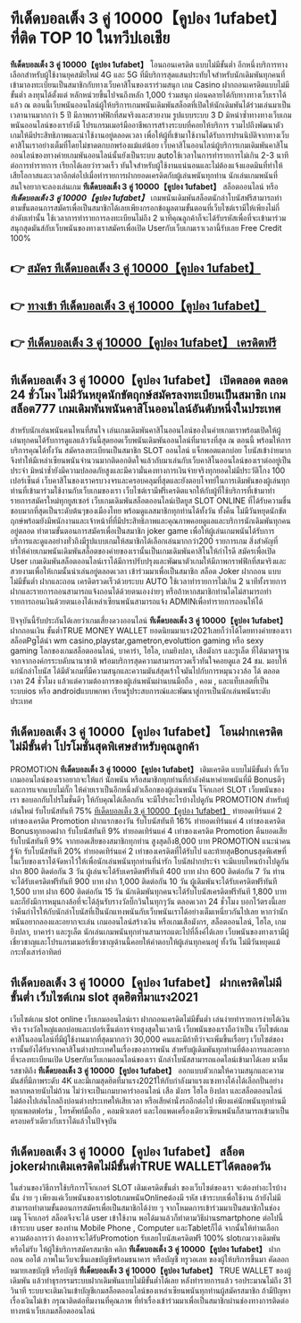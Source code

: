 # ทีเด็ดบอลเต็ง 3 คู่ 10000【คูปอง 1ufabet】  ที่ติด TOP 10 ในทวีปเอเชีย

**ทีเด็ดบอลเต็ง 3 คู่ 10000【คูปอง 1ufabet】** โอนถอนเครดิต แบบไม่มีขั้นต่ำ  อีกหนึ่งบริการทางเลือกสำหรับผู้ใช้งานยุคสมัยใหม่ 4G และ 5G ที่มีบริการสุดแสนประทับใจสำหรับนักเดิมพันทุกคนที่เข้ามาลงทะเบียนเป็นสมาชิกกับทางเว็บคาสิโนของเราร่วมสนุก เกม Casino  ฝากถอนเครดิตแบบไม่มีขั้นต่ำ ลงทุนได้ตั้งแต่ หลักหน่วยขึ้นไปจนถึงหลัก 1,000 ร่วมสนุก ผ่อนคลายได้กับทางทางเว็บเราได้แล้ว ณ ตอนนี้เว็บพนันออนไลน์ผู้ให้บริการเกมพนันเดิมพันสล็อตที่เปิดให้นักเดิมพันได้ร่วมเล่นมาเป็นเวลานานมากกว่า 5 ปี มีภาพกราฟฟิกที่สมจริงและสวยงาม รูปแบบระบบ 3 D
มิหนำซ้ำทางทางเว็บเกมพนันออนไลน์ของเรายังมี โปรแกรมเมอร์มืออาชีพการสร้างระบบที่คอยให้บริการ  รวมไปถึงพัฒนาตัวเกมให้มีประสิทธิภาพและน่าใช้งานอยู่ตลอดเวลา เพื่อให้ผู้ที่เข้ามาใช้งานได้รับการปรนนิบัติจากทางเว็บคาสิโนเราอย่างเต็มที่โดยไม่ขาดตกบกพร่องแม้แต่น้อย เว็บคาสิโนออนไลน์ผู้บริการเกมเดิมพันคาสิโนออนไลน์ของทางค่ายเกมพันออนไลน์นั้นยังเป็นระบบ autoใช้เวลาในการทำรายการไม่เกิน 2-3 นาที ต่อการทำรายการ เรียกได้เลยว่ารวดเร็ว ทันใจสำหรับผู้ใช้งานแน่นอนและไม่ต้องแจ้งแอดมินที่ทำให้เสียโอกาสและเวลาอีกต่อไปเมื่อทำรายการฝากยอดเครดิตกับผู้เล่นพนันทุกท่าน
นักเล่นเกมพนันที่สนใจอยากจะลองเล่นเกม **ทีเด็ดบอลเต็ง 3 คู่ 10000【คูปอง 1ufabet】** สล็อตออนไลน์ หรือ ***ทีเด็ดบอลเต็ง 3 คู่ 10000【คูปอง 1ufabet】*** เกมพนันเดิมพันสล็อตนักล่าโบนัสฟรีสามารถทำตามขั้นตอนการสมัครเพื่อเป็นสมาชิกได้เลยเพียงกรอกข้อมูลตามขั้นตอนที่เว็บไซต์เรามีให้เพียงไม่กี่ลำดับเท่านั้น ใช้เวลาการทำรายการลงทะเบียนไม่ถึง 2 นาทีคุณลูกค้าก็จะได้รับรหัสเพื่อที่จะเข้ามาร่วมสนุกสุดมันส์กับเว็บพนันของทางเราสมัครเพื่อเปิด Userกับเว็บเกมเราเวลานี้รับเลย Free Credit 100%

## 👉 [สมัคร ทีเด็ดบอลเต็ง 3 คู่ 10000【คูปอง 1ufabet】](https://archa888.com/)
## 👉 [ทางเข้า ทีเด็ดบอลเต็ง 3 คู่ 10000【คูปอง 1ufabet】](https://archa888.com/)
## 👉 [ทีเด็ดบอลเต็ง 3 คู่ 10000【คูปอง 1ufabet】 เครดิตฟรี](https://archa888.com/)

## ทีเด็ดบอลเต็ง 3 คู่ 10000【คูปอง 1ufabet】 เปิดตลอด ตลอด 24 ชั่วโมง ไม่มีวันหยุดนักขัตฤกษ์สมัครลงทะเบียนเป็นสมาชิก เกมสล็อต777 เกมเดิมพันพนันคาสิโนออนไลน์อันดับหนึ่งในประเทศ

สำหรับนักเล่นพนันคนไหนที่สนใจ เล่นเกมเดิมพันคาสิโนออนไลน์ของในค่ายเกมเราพร้อมเปิดให้ผู้เล่นทุกคนได้รับการดูแลแล้ววันนี้สุดยอดเว็บพนันเดิมพันออนไลน์ที่มาแรงที่สุด ณ ตอนนี้ พร้อมให้การบริการคุณได้ทั้งวัน สมัครลงทะเบียนเป็นสมาชิก SLOT ออนไลน์ แจ็กพอตแตกบ่อย โบนัสเข้าง่ายมาก จึงทำให้มีเหล่าเซียนพนันจำนวนมากติดอกติดใจแล้วกับมาเล่นกับเว็บคาสิโนออนไลน์ของเราต่ออยู่เป็นประจำ มิหนำซ้ำยังมีความปลอดภัยสูงและมีความั่นคงทางการเงินจ่ายจริงทุกยอดไม่มีประวัติโกง 100 เปอร์เซ็นต์ เว็บคาสิโนของเราครบวงจรและครอบคลุมที่สุดและยังตอบโจทย์ในการเดิมพันของผู้เล่นทุกท่านที่เข้ามาร่วมใช้งานกับเว็บเกมของเรา
เว็บไซต์เรามีฟรีเครดิตแจกให้กับผู้ที่ใช้บริการที่เข้ามาทำรายการสมัครใหม่ทุกยูสเซอร์ เว็บเกมเดิมพันสล็อตออนไลน์เปิดยูส SLOT ONLINE ที่ได้รับความชื่นชอบมากที่สุดเป็นระดับต้นๆของเมืองไทย พร้อมดูแลสมาชิกทุกท่านได้ทั้งวัน ทั้งคืน ไม่มีวันหยุดนักขัตฤกษ์พร้อมยังมีพนักงานและเจ้าหน้าที่ที่มีประสิทธิภาพและคุณภาพคอยดูแลและบริการนักเดิมพันทุกคนอยู่ตลอด ทำตามขั้นตอนการสมัครเพื่อเป็นสมาชิก joker game เพื่อให้ผู้เล่นเกมพนันได้รับการบริการและดูแลอย่างทั่วถึงมีรูปแบบเกมให้สมาชิกได้เลือกเล่นมากกว่า200 รายการเกม
สิ่งสำคัญที่ทำให้ค่ายเกมพนันเดิมพันสล็อตของค่ายของเรานั้นเป็นเกมเดิมพันคาสิโนให้กำไรดี สมัครเพื่อเปิด User  เกมเดิมพันสล็อตออนไลน์เราได้มีการปรับปรุงและพัฒนาตัวเกมให้มีภาพกราฟฟิกที่สมจริงและสวยงามเพื่อให้เกมนั้นน่าเล่นอยู่ตลอดเวลา เข้าร่วมมาเพื่อเป็นสมาชิก สล็อต Joker ฝากถอน แบบไม่มีขั้นต่ำ ฝากและถอน เครดิตรวดเร็วด้วยระบบ AUTO ใช้เวลาทำรายการไม่เกิน 2 นาทีทั้งรายการฝากและรายการถอนสามารถแจ้งถอนได้ด้วยตนเองง่ายๆ หรือถ้าหากสมาชิกท่านใดไม่สามารถทำรายการถอนเงินด้วยตนเองได้เหล่าเซียนพนันสามารถแจ้ง ADMINเพื่อทำรายการถอนให้ได้

ปัจจุบันนี้รับประกันได้เลยว่าเกมเสี่ยงดวงออนไลน์ **ทีเด็ดบอลเต็ง 3 คู่ 10000【คูปอง 1ufabet】** ฝากถอนเงิน ขั้นต่ำTRUE MONEY WALLET ยอดนิยมมาแรง2021เลยก็ว่าได้โดยทางค่ายของเรา สล็อตPgได้นำ  wm casino,playstar,gametron,evoluttion gaming หรือ sexy gaming โลกของเกมสล็อตออนไลน์, บาคาร่า, ไฮโล, เกมยิงปลา, เสือมังกร และรูเล็ต ที่ได้มาตรฐานจากจากองค์กรระบดับนานาชาติ พร้อมบริการสุดความสามารถรวดเร็วทันใจคอยดูแล 24 ชม. มอบให้แก่นักล่าโบนัส ได้มีตัวเกมที่มีความสนุกและความมันส์สุดเร้าใจมันไปกับการหมุนวงวล้อ ได้ ตลอดเวลา 24 ชั่วโมง แล้วแต่ความต้องการของผู้เล่นพนันผ่านบนมือถือ , คอม , และแท็บเลตที่เป็นระบบios หรือ androidแบบพกพา เรียนรู้ประสบการณ์และพัฒนาสู่การเป็นนักเล่นพนันระดับประเทศ

## ทีเด็ดบอลเต็ง 3 คู่ 10000【คูปอง 1ufabet】 โอนฝากเครดิต ไม่มีขั้นต่ำ โปรโมชั่นสุดพิเศษสำหรับคุณลูกค้า

 PROMOTION  **ทีเด็ดบอลเต็ง 3 คู่ 10000【คูปอง 1ufabet】** เติมเครดิต แบบไม่มีขั้นต่ำ ที่เว็บเกมออนไลน์ของเราอยากจะให้แก่  นักพนัน หรือสมาชิกทุกท่านที่กำลังค้นหาค่ายพนันที่มี Bonusดีๆ และการแจกแบบไม่กั๊ก ให้ค่ายเราเป็นอีกหนึ่งตัวเลือกของผู้เล่นพนัน โจ๊กเกอร์ SLOT เว็บพนันของเรา ขอบอกกับโปรโมชั่นดีๆ ให้กับคุณได้เลือกกัน จะมีโปรอะไรบ้างไปดูกัน
 PROMOTION สำหรับผู้เล่นใหม่ รับโบนัสทันที 75% [ทีเด็ดบอลเต็ง 3 คู่ 10000【คูปอง 1ufabet】](https://archa888.com/) ทำยอดเทิร์นแค่ 2 เท่าของเครดิต
 Promotion ฝากแรกของวัน รับโบนัสทันที 16% ทำยอดเทิร์นแค่ 4 เท่าของเครดิต
Bonusทุกยอดฝาก รับโบนัสทันที 9% ทำยอดเทิร์นแค่ 4 เท่าของเครดิต
 Promotion คืนยอดเสีย รับโบนัสทันที 9% จากยอดเสียของสมาชิกทุกท่าน สูงสุดถึง8,000 บาท
 PROMOTION แนะนำคนรู้จัก รับโบนัสทันที 20% ทำยอดเทิร์นแค่ 2 เท่าของเครดิตที่ได้รับไป
และท้ายสุดBonusสุดพิเศษที่ในเว็บของเราได้จัดหาไว้ให้เพื่อนักเล่นพนันทุกท่านที่น่ารัก โบนัสฝากประจำ จะมีแบบไหนบ้างไปดูกัน
ฝาก 800 ติดต่อกัน 3 วัน ผู้เล่นจะได้รับเครดิตฟรีทันที 400 บาท
ฝาก 600 ติดต่อกัน 7 วัน ท่านจะได้รับเครดิตฟรีทันที 900 บาท
ฝาก 1,000 ติดต่อกัน 10 วัน ผู้เดิมพันจะได้รับเครดิตฟรีทันที 1,500 บาท
ฝาก 600 ติดต่อกัน 15 วัน นักเดิมพันทุกคนจะได้รับโบนัสเครดิตฟรีทันที 1,800 บาท
และก็ยังมีการหมุนกงล้อที่จะได้ลุ้นรับรางวัลบิ๊กวินในทุกๆวัน ตลอดเวลา 24 ชั่วโมง บอกไว้ตรงนี้เลยว่าคืนกำไรให้กับนักล่าโบนัสที่เป็นนักแทงพนันกับเว็บพนันเราได้อย่างเต็มเหนี่ยวกันไปเลย หากว่านักพนันอยากลองและอยากจะเล่น เกมออนไลน์สร้างเงิน หรือเกมเสือมังกร, สล็อตออนไลน์, ไฮโล, เกมยิงปลา, บาคาร่า และรูเล็ต นักเล่นเกมพนันทุกท่านสามารถแตะไปที่ลิ้งค์ได้เลย เว็บพนันของทางเรามีผู้เชี่ยวชาญและโปรแกรมเมอร์เชี่ยวชาญด้านนี้คอยให้คำตอบให้ผู้เล่นทุกคนอยู่ ทั้งวัน ไม่มีวันหยุดแม้กระทั่งเสาร์อาทิตย์

## ทีเด็ดบอลเต็ง 3 คู่ 10000【คูปอง 1ufabet】 ฝากเครดิตไม่มีขั้นต่ำ  เว็บไซต์เกม slot สุดฮิตที่มาแรง2021

เว็บไซต์เกม slot online เว็บเกมออนไลน์เรา ฝากถอนเครดิตไม่มีขั้นต่ำ เล่นง่ายทำรายการง่ายได้เงินจริง รางวัลใหญ่แตกบ่อยและเปอร์เซ็นต์การจ่ายสูงสุดในเวลานี เว็บพนันของเราถือว่าเป็น เว็บไซต์เกมคาสิโนออนไลน์ที่มีผู้ใช้งานมากที่สุดมากกว่า 30,000 คนและมีถ้าทีว่าจะเพิ่มขึ้นเรื่อยๆ เว็บไซต์ของเรานั้นยังได้รับจากคาสิโนต่างประเทศในเรื่องของการพนัน สำหรับผู้เดิมพันทุกท่านที่ต้องการและอยากที่จะลงทะเบียนเปิด Userกับเว็บเกมออนไลน์ของเรา นักล่าโบนัสสามารถแอดไลน์เข้ามาได้เลย
	มาลิ้มรสชาติถึง **ทีเด็ดบอลเต็ง 3 คู่ 10000【คูปอง 1ufabet】** ออกแบบตัวเกมให้ความสนุกและความมันส์ที่มีภาพระดับ 4K และมีเกมสุดฮิตที่มาแรง2021ให้กับกำลังมาแรงแซงทางโค้งได้เลือกปั่นอย่างหลากหลายนับไม่ถ้วน  ไม่ว่าจะเป็นเกมบาคาร่าออนไลน์ เสือ มังกร ไฮโล ยิงปลา และสล็อตออนไลน์ ไม่ต้องไปเล่นไกลถึงบ่อนต่างประเทศให้เสียเวลา หรือเสียค่านั่งรถอีกต่อไป เพียงแค่นักพนันทุกท่านมีทุกแพลตฟอร์ม , โทรศัพท์มือถือ , คอมพิวเตอร์ และไอแพดเครื่องเดียวเซียนพนันก็สามารถเข้ามาเป็นครอบครัวเดียวกับเราได้แล้วในปัจจุบัน

## ทีเด็ดบอลเต็ง 3 คู่ 10000【คูปอง 1ufabet】 สล็อต jokerฝากเติมเครดิตไม่มีขั้นต่ำTRUE WALLETได้ตลอดวัน

ในส่วนของวิธีการใช้บริการโจ๊กเกอร์ SLOT เติมเครดิตขั้นต่ำ ของเว็บไซต์ของเรา จะต้องทำอะไรบ้างนั้น ง่าย ๆ เพียงแค่เว็บพนันของเราslotเกมพนันOnlineต้องมี รหัส เข้าระบบเพื่อใช้งาน ถ้ายังไม่มีสามารถทำตามขั้นตอนการสมัครเพื่อเป็นสมาชิกได้ง่าย ๆ จากโหมดการเข้าร่วมมาเป็นสมาชิกในช่อง เมนู โจ๊กเกอร์ สล็อตจึงจะได้ user เข้าใช้งาน พอได้มาแล้วก็ทำตามวิธีผ่านsmartphone ต่อไปนี้
เข้าระบบ user  ของท่าน Mobile Phone , Computer และTabletก็ได้
จากนั้นให้ท่านเลือกความต้องการว่า ต้องการจะได้รับPromotion รับเลยโบนัสเครดิตฟรี 100% slotเกมวางเดิมพันหรือไม่รับ
ให้ผู้ใช้บริการสมัครสมาชิก คลิก **ทีเด็ดบอลเต็ง 3 คู่ 10000【คูปอง 1ufabet】** ฝากถอน ออโต้ ภาพในเว็บจะขึ้นเลขบัญชีพร้อมธนาคาร หรือบัญชี ทรูวอเลท ของผู้ให้บริการขึ้นมา
คัดลอกหมายเลขบัญชี หรือบัญชี **ทีเด็ดบอลเต็ง 3 คู่ 10000【คูปอง 1ufabet】** TRUE WALLET ของผู้เดิมพัน แล้วทำธุรกรรมระบบฝากเดิมพันแบบไม่มีขั้นต่ำได้เลย
หลังทำรายการแล้ว รอประมาณไม่ถึง 31 วินาที ระบบจะเติมเงินเข้าบัญชีเกมสล็อตออนไลน์ของเหล่าเซียนพนันทุกท่านผู้สมัครสมาชิก
ถ้ามีปัญหาเรื่องเงินไม่เข้า กรุณาติดต่อทีมงานที่คุณภาพ ที่ทำเรื่องเข้าร่วมมาเพื่อเป็นสมาชิกผ่านช่องทางการติดต่อทางหน้าเว็บเกมสล็อตออนไลน์


